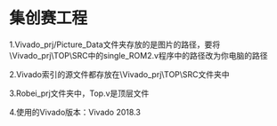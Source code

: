 # 集创赛工程

1.Vivado_prj/Picture_Data文件夹存放的是图片的路径，要将\Vivado_prj\TOP\SRC中的single_ROM2.v程序中的路径改为你电脑的路径

2.Vivado索引的源文件都存放在\Vivado_prj\TOP\SRC文件夹中

3.Robei_prj文件夹中，Top.v是顶层文件

4.使用的Vivado版本：Vivado 2018.3
